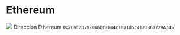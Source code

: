 
# Ethereum


  
![](https://cryptologos.cc/logos/ethereum-eth-logo.png) Dirección Ethereum `0x26ab237a26060f8844c10a1d5c4121B61729A345`
